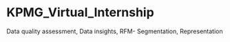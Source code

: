 # KPMG_Virtual_Internship
Data quality assessment, Data insights, RFM- Segmentation, Representation
